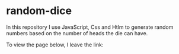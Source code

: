 # random-dice

In this repository I use JavaScript, Css and Htlm to generate random numbers based on the number of heads the die can have.

To view the page below, I leave the link:

